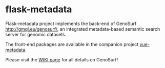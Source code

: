 # flask-metadata

Flask-metadata project implements the back-end of GenoSurf http://gmql.eu/genosurf/,
an integrated metadata-based semantic search server for genomic datasets. 

The front-end packages are available in the companion project [vue-metadata](https://github.com/DEIB-GECO/vue-metadata).

Please visit the [WIKI page](https://github.com/DEIB-GECO/flask-metadata/wiki) for all details on GenoSurf! 
